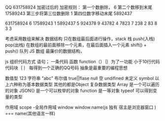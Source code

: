 QQ 631758924    加密过后的
加密规则：
  第一个数删除，        6
  第二个数移到末尾      17589243
  第三步将第三位数删除  1
  第四位数字移动末尾    5892437

631758924    6
17589243     1
5892437      5
924378       9
43782        4
7823         7
238          2
83           8
3            3



考虑采用数组来解决 数据结构
只在数组最后面进行操作，stack 栈   push(入栈)   pop(出栈)
在数组的最前面移除一个元素，在最后面插入一个元素   shift() + push()   队列
JS 数组 最廉价的数据结构，

js 组织代码方式
语句；   一条代码
函数 function（）｛｝为了一功能 小于10行代码
代码块｛ ｝ 每得到一个正确的QQ号码
抽象是最重要的编程思想


数值型 123
字符串 "abc"
布尔值 true||flase
null 空
undifined   未定义
symbol
以上六种称为基本数据类型
其他的都是Object  复杂数据类型
Array   是一个可以遍历的对象
JSON{}  是一个可以枚举的对象
function  是一等对象
typeof  可以得到变量的类型

作用域  scope
-全局作用域  window
window.name(js 独有 宿主是浏览器窗口 ) === name(其他语言一样)